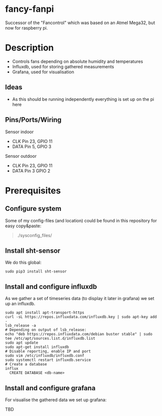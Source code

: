 # fancy-fanpi

Successor of the "Fancontrol" which was based on an Atmel Mega32, but now for raspberry pi.

# Description

* Controls fans depending on absolute humidity and temperatures
* Influxdb, used for storing gathered measurements 
* Grafana, used for visualisation

## Ideas

* As this should be running independently everything is set up on the pi here

## Pins/Ports/Wiring

Sensor indoor
  * CLK Pin 23, GPIO 11
  * DATA Pin 5, GPIO 3
  
Sensor outdoor
  * CLK Pin 23, GPIO 11
  * DATA Pin 3 GPIO 2

# Prerequisites

## Configure system

Some of my config-files (and location) could be found in this repository for easy copy&paste:

> ./sysconfig_files/

## Install sht-sensor

We do this global:

~~~
sudo pip3 install sht-sensor
~~~

## Install and configure influxdb

As we gather a set of timeseries data (to display it later in grafana) we set up an influxdb.

~~~
sudo apt install apt-transport-https
curl -sL https://repos.influxdata.com/influxdb.key | sudo apt-key add -
lsb_release -a
# Depending on output of lsb_release:
echo "deb https://repos.influxdata.com/debian buster stable" | sudo tee /etc/apt/sources.list.d/influxdb.list
sudo apt update
sudo apt-get install influxdb
# Disable reporting, enable IP and port
sudo vim /etc/influxdb/influxdb.conf
sudo systemctl restart influxdb.service
# Create a database
influx
  CREATE DATABASE <db-name>
~~~

## Install and configure grafana

For visualise the gathered data we set up grafana:

TBD
